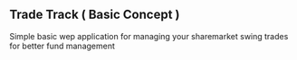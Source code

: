 ## Trade Track  ( Basic Concept )
Simple basic wep application for managing your sharemarket swing trades for better fund management 
